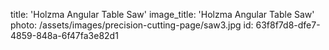 title: 'Holzma Angular Table Saw'
image_title: 'Holzma Angular Table Saw'
photo: /assets/images/precision-cutting-page/saw3.jpg
id: 63f8f7d8-dfe7-4859-848a-6f47fa3e82d1
